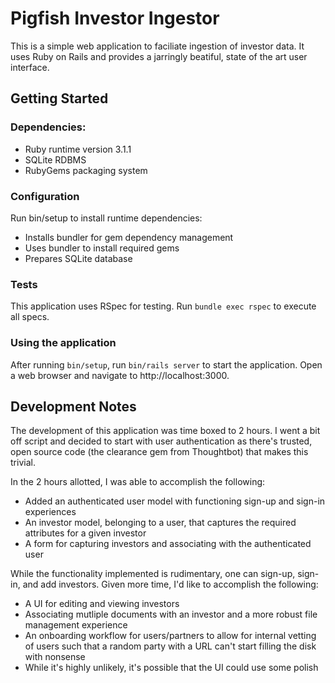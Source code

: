 # Pigfish Investor Ingestor

This is a simple web application to faciliate ingestion of investor data. It
uses Ruby on Rails and provides a jarringly beatiful, state of the art user
interface.

## Getting Started
### Dependencies:
* Ruby runtime version 3.1.1
* SQLite RDBMS
* RubyGems packaging system

### Configuration
Run bin/setup to install runtime dependencies:
* Installs bundler for gem dependency management
* Uses bundler to install required gems
* Prepares SQLite database

### Tests
This application uses RSpec for testing.
Run `bundle exec rspec` to execute all specs.

### Using the application
After running `bin/setup`, run `bin/rails server` to start the application.
Open a web browser and navigate to http://localhost:3000.

## Development Notes

The development of this application was time boxed to 2 hours. I went a bit
off script and decided to start with user authentication as there's trusted,
open source code (the clearance gem from Thoughtbot) that makes this trivial.

In the 2 hours allotted, I was able to accomplish the following:
* Added an authenticated user model with functioning sign-up and sign-in
  experiences
* An investor model, belonging to a user, that captures the required attributes
  for a given investor
* A form for capturing investors and associating with the authenticated user

While the functionality implemented is rudimentary, one can sign-up, sign-in,
and add investors. Given more time, I'd like to accomplish the following:
* A UI for editing and viewing investors
* Associating mutliple documents with an investor and a more robust file
  management experience
* An onboarding workflow for users/partners to allow for internal vetting of
  users such that a random party with a URL can't start filling the
  disk with nonsense
* While it's highly unlikely, it's possible that the UI could use some polish
